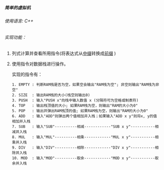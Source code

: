 ##### 简单的虚拟机

###### 使用语言: C++

###### 实现功能：

 1. 列式计算并查看所用指令(将表达式从<u>中缀</u>转换成<u>前缀</u> )

 2. 使用指令对数据栈进行操作。

    实现的指令有：

    	1. EMPTY : 判断RAM栈是否为空，如果空会输出"RAM栈为空"; 非空则输出"RAM栈为非空"
    	2. SIZE  : 输出RAM栈的大小(栈空则输出0)
    	3. PUSH  : 输入"PUSH x"向栈中输入数值 x (分隔符可为空格或制表符)
    	4. TOP   : 输出栈顶值的大小; 如果RAM栈为空，则输出"RAM的大小为0"
    	5. POP   : 输出并弹出RAM栈顶的值; 如果RAM栈为空，则输出"RAM的大小为0"
    	6. ADD   : 输入"ADD"则弹出两个值相加并入栈；如果输入"ADD x y"则将x, y的值相加并入栈
    	7. SUB   : 输入"SUB"----------相减------------"SUB x y"-----------相减并入栈
    	8. MUL   : 输入"MUL"----------相乘------------"MUL x y"-----------相乘并入栈
    	9. DIV   : 输入"DIV"----------相除------------"DIV x y"-----------相除并入栈
    	10. MOD  : 输入"MOD"----------取余------------"MOD x y"-----------取余并入栈